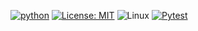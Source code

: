 [![python](https://img.shields.io/badge/Python-3.13-3776AB.svg?style=flat&logo=python&logoColor=white)](https://www.python.org)
[![License: MIT](https://img.shields.io/badge/License-MIT-yellow.svg)](https://opensource.org/licenses/MIT)
![Linux](https://img.shields.io/badge/Linux-FCC624?style=for-the-badge&logo=linux&logoColor=black)
[![Pytest](https://github.com/SE-NCSU-F24/SE24/actions/workflows/python-app.yml/badge.svg)](https://github.com/SE-NCSU-F24/SE24/actions/workflows/python-app.yml)